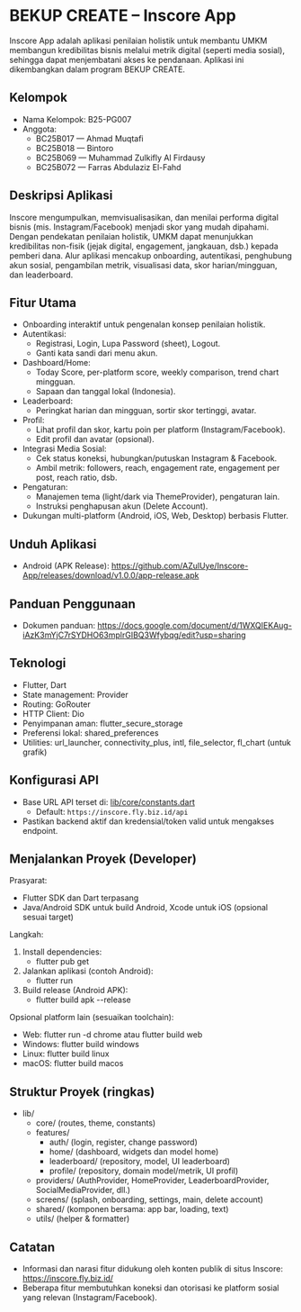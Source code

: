 # BEKUP CREATE – Inscore App

Inscore App adalah aplikasi penilaian holistik untuk membantu UMKM membangun kredibilitas bisnis melalui metrik digital (seperti media sosial), sehingga dapat menjembatani akses ke pendanaan. Aplikasi ini dikembangkan dalam program BEKUP CREATE.

## Kelompok
- Nama Kelompok: B25-PG007
- Anggota:
  - BC25B017 — Ahmad Muqtafi
  - BC25B018 — Bintoro
  - BC25B069 — Muhammad Zulkifly Al Firdausy
  - BC25B072 — Farras Abdulaziz El-Fahd

## Deskripsi Aplikasi
Inscore mengumpulkan, memvisualisasikan, dan menilai performa digital bisnis (mis. Instagram/Facebook) menjadi skor yang mudah dipahami. Dengan pendekatan penilaian holistik, UMKM dapat menunjukkan kredibilitas non-fisik (jejak digital, engagement, jangkauan, dsb.) kepada pemberi dana. Alur aplikasi mencakup onboarding, autentikasi, penghubung akun sosial, pengambilan metrik, visualisasi data, skor harian/mingguan, dan leaderboard.

## Fitur Utama
- Onboarding interaktif untuk pengenalan konsep penilaian holistik.
- Autentikasi:
  - Registrasi, Login, Lupa Password (sheet), Logout.
  - Ganti kata sandi dari menu akun.
- Dashboard/Home:
  - Today Score, per-platform score, weekly comparison, trend chart mingguan.
  - Sapaan dan tanggal lokal (Indonesia).
- Leaderboard:
  - Peringkat harian dan mingguan, sortir skor tertinggi, avatar.
- Profil:
  - Lihat profil dan skor, kartu poin per platform (Instagram/Facebook).
  - Edit profil dan avatar (opsional).
- Integrasi Media Sosial:
  - Cek status koneksi, hubungkan/putuskan Instagram & Facebook.
  - Ambil metrik: followers, reach, engagement rate, engagement per post, reach ratio, dsb.
- Pengaturan:
  - Manajemen tema (light/dark via ThemeProvider), pengaturan lain.
  - Instruksi penghapusan akun (Delete Account).
- Dukungan multi-platform (Android, iOS, Web, Desktop) berbasis Flutter.

## Unduh Aplikasi
- Android (APK Release): https://github.com/AZulUye/Inscore-App/releases/download/v1.0.0/app-release.apk

## Panduan Penggunaan
- Dokumen panduan: https://docs.google.com/document/d/1WXQIEKAug-iAzK3mYjC7rSYDHO63mplrGIBQ3Wfybqg/edit?usp=sharing

## Teknologi
- Flutter, Dart
- State management: Provider
- Routing: GoRouter
- HTTP Client: Dio
- Penyimpanan aman: flutter_secure_storage
- Preferensi lokal: shared_preferences
- Utilities: url_launcher, connectivity_plus, intl, file_selector, fl_chart (untuk grafik)

## Konfigurasi API
- Base URL API terset di: [lib/core/constants.dart](lib/core/constants.dart)
  - Default: `https://inscore.fly.biz.id/api`
- Pastikan backend aktif dan kredensial/token valid untuk mengakses endpoint.

## Menjalankan Proyek (Developer)
Prasyarat:
- Flutter SDK dan Dart terpasang
- Java/Android SDK untuk build Android, Xcode untuk iOS (opsional sesuai target)

Langkah:
1. Install dependencies:
   - flutter pub get
2. Jalankan aplikasi (contoh Android):
   - flutter run
3. Build release (Android APK):
   - flutter build apk --release

Opsional platform lain (sesuaikan toolchain):
- Web: flutter run -d chrome atau flutter build web
- Windows: flutter build windows
- Linux: flutter build linux
- macOS: flutter build macos

## Struktur Proyek (ringkas)
- lib/
  - core/ (routes, theme, constants)
  - features/
    - auth/ (login, register, change password)
    - home/ (dashboard, widgets dan model home)
    - leaderboard/ (repository, model, UI leaderboard)
    - profile/ (repository, domain model/metrik, UI profil)
  - providers/ (AuthProvider, HomeProvider, LeaderboardProvider, SocialMediaProvider, dll.)
  - screens/ (splash, onboarding, settings, main, delete account)
  - shared/ (komponen bersama: app bar, loading, text)
  - utils/ (helper & formatter)

## Catatan
- Informasi dan narasi fitur didukung oleh konten publik di situs Inscore: https://inscore.fly.biz.id/
- Beberapa fitur membutuhkan koneksi dan otorisasi ke platform sosial yang relevan (Instagram/Facebook).

